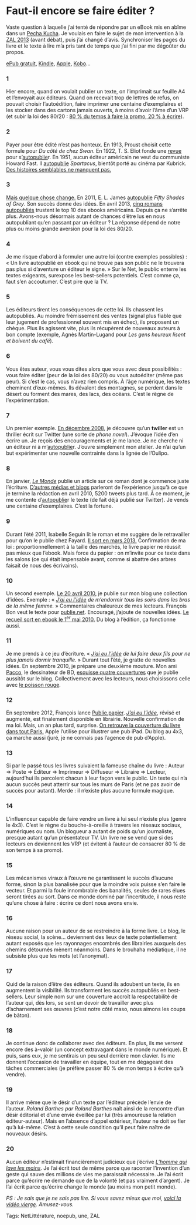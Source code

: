 # Faut-il encore se faire éditer ?

Vaste question à laquelle j’ai tenté de répondre par un eBook mis en abîme dans un [Pecha Kucha](https://www.youtube.com/watch?v=TWGleX32Zn4). Je voulais en faire le sujet de mon intervention à la [ZAL 2013](HTTP://REVUESQUEEZE.COM/ACTUALITES/ZONE-DAUTONOMIE-LITTERAIRE-2013/) (avant débat), puis j’ai changé d’avis. Synchroniser les pages du livre et le texte à lire m’a pris tant de temps que j’ai fini par me dégoûter du propos.

[ePub gratuit](https://app.box.com/s/2f8nbasstayomvl8lzgo), [Kindle](http://www.amazon.fr/dp/B00GSXM966), [Apple](https://itunes.apple.com/fr/book/id761110143), [Kobo](http://store.kobobooks.com/fr-fr/Search?Query=9782919358427)…

### 1

Hier encore, quand on voulait publier un texte, on l’imprimait sur feuille A4 et l’envoyait aux éditeurs. Quand on recevait trop de lettres de refus, on pouvait choisir l’autoédition, faire imprimer une centaine d’exemplaires et les stocker dans des cartons jamais ouverts, à moins d’avoir l’âme d’un VRP (et subir la loi des 80/20 : [80 % du temps à faire la promo, 20 % à écrire](http://lafeuille.blog.lemonde.fr/2012/07/20/les-plateformes-dautopublication-sont-elles-lavenir-de-ledition-electronique/)).

### 2

Payer pour être édité n’est pas honteux. En 1913, Proust choisit cette formule pour *Du côté de chez Swan*. En 1922, T. S. Eliot fonde une [revue](http://en.wikipedia.org/wiki/The_Criterion) pour s’[autopublie](http://en.wikipedia.org/wiki/Fifty_Shades_of_Grey)r. En 1951, aucun éditeur américain ne veut du communiste Howard Fast. Il [autopublie](http://en.wikipedia.org/wiki/Fifty_Shades_of_Grey) *Spartacus*, bientôt porté au cinéma par Kubrick. [Des histoires semblables ne manquent pas.](http://bookmarket.com/selfpublish-f.htm)

### 3

[Mais quelque chose change.](http://en.wikipedia.org/wiki/Self-publishing) En 2011, E. L. James [autopublie](http://en.wikipedia.org/wiki/Fifty_Shades_of_Grey) *Fifty Shades of Grey*. Son succès donne des idées. En avril 2013, [cinq romans autopubliés](http://www.digitalbookworld.com/2013/self-published-titles-dominate-top-of-ebook-best-sellers-list/) trustent le top 10 des ebooks américains. Depuis ça ne s’arrête plus. Avons-nous désormais autant de chances d’être lus en nous autopubliant qu’en passant par un éditeur ? La réponse dépend de notre plus ou moins grande aversion pour la loi des 80/20.

### 4

Je me risque d’abord à formuler une autre loi (contre exemples possibles) : « Un livre autopublié en ebook qui ne trouve pas son public ne le trouvera pas plus si d’aventure un éditeur le signe. » Sur le Net, le public enterre les textes exigeants, surexpose les best-sellers potentiels. C’est comme ça, faut s’en accoutumer. C’est pire que la TV.

### 5

Les éditeurs tirent les conséquences de cette loi. Ils chassent les autopubliés. Au moindre frémissement des ventes (signal plus fiable que leur jugement de professionnel souvent mis en échec), ils proposent un chèque. Plus ils agissent vite, plus ils récupèrent de nouveaux auteurs à bon compte (exemple, Agnès Martin-Lugand pour *Les gens heureux lisent et boivent du café*).

### 6

Vous êtes auteur, vous vous dites alors que vous avec deux possibilités : vous faire éditer (peur de la loi des 80/20) ou vous autoéditer (même pas peur). Si c’est le cas, vous n’avez rien compris. À l’âge numérique, les textes cheminent d’eux-mêmes. Ils dévalent des montagnes, se perdent dans le désert ou forment des mares, des lacs, des océans. C’est le règne de l’expérimentation.

### 7

Un premier exemple. [En décembre 2008](http://www.wired.com/culture/culturereviews/magazine/16-12/st_jw), je découvre qu’un **twiller** est un thriller écrit sur Twitter (une sorte de *phone novel*). J’évoque l’idée d’en écrire un. Je reçois des encouragements et je me lance. Je ne cherche ni un éditeur ni à m’[autopublie](http://en.wikipedia.org/wiki/Fifty_Shades_of_Grey)r. J’ouvre simplement mon atelier. Je n’ai qu’un but expérimenter une nouvelle contrainte dans la lignée de l’Oulipo.

### 8

En janvier, *[Le Monde](http://www.lemonde.fr/technologies/article/2009/01/20/le-sms-cree-un-nouveau-genre-litteraire_1142423_651865.html)* publie un article sur ce roman dont je commence juste l’écriture. [D’autres médias et blogs](/la-quatrieme-theorie/la-quatrieme-theorie-chroniques/) parleront de l’expérience jusqu’à ce que je termine la rédaction en avril 2010, 5200 tweets plus tard. À ce moment, je me contente d’[autopublie](http://en.wikipedia.org/wiki/Fifty_Shades_of_Grey)r le texte (de fait déjà publié sur Twitter). Je vends une centaine d’exemplaires. C’est la fortune.

### 9

Durant l’été 2011, Isabelle Seguin lit le roman et me suggère de le retravailler pour qu’on le publie chez Fayard. [Il sort en mars 2013.](/la-quatrieme-theorie/la-quatrieme-theorie-chroniques/) Confirmation de ma loi : proportionnellement à la taille des marchés, le livre papier ne réussit pas mieux que l’ebook. Mais force du papier : on m’invite pour ce texte dans les salons (ce qui était impensable avant, comme si abattre des arbres faisait de nous des écrivains).

### 10

Un second exemple. [Le 20 avril 2010](/2010/04/20/j%E2%80%99ai-eu-l%E2%80%99idee/), je publie sur mon blog une collection d’idées. Exemple : « *[J’ai eu l’idée](/id/) de m’endormir tous les soirs dans les bras de la même femme.* » Commentaires chaleureux de mes lecteurs. François Bon veut le texte pour [publie.net](http://www.publie.net/). Encouragé, j’ajoute de nouvelles idées. [Le recueil sort en ebook le 1<sup>er</sup> mai 2010.](/2010/05/01/295-idees-payantes/) Du blog à l’édition, ça fonctionne aussi.

### 11

Je me prends à ce jeu d’écriture. « *[J’ai eu l’idée](/id/) de lui faire deux fils pour ne plus jamais dormir tranquille.* » Durant tout l’été, je gratte de nouvelles idées. En septembre 2010, je prépare une deuxième mouture. Mon ami [Pacco](http://pacco.fr/), le dessinateur de BD, [esquisse quatre couvertures](/2010/09/20/choisissez-votre-couverture-preferee/) que je publie aussitôt sur le blog. Collectivement avec les lecteurs, nous choisissons celle avec [le poisson rouge](/2010/09/26/choisissez-une-couverture-ii/).

### 12

En septembre 2012, François lance [Publie.papier](http://www.publiepapier.fr/). *[J’ai eu l’idée](/id/)*, révisé et augmenté, est finalement disponible en librairie. Nouvelle confirmation de ma loi. Mais, un an plus tard, surprise. [On retrouve la couverture du livre dans tout Paris.](http://www.tierslivre.net/spip/spip.php?article3668) Apple l’utilise pour illustrer une pub iPad. Du blog au 4x3, ça marche aussi (juré, je ne connais pas l’agence de pub d’Apple).

### 13

Si par le passé tous les livres suivaient la fameuse chaîne du livre : Auteur =&gt; Poste =&gt; Éditeur =&gt; Imprimeur =&gt; Diffuseur =&gt; Libraire =&gt; Lecteur, aujourd’hui ils percolent chacun à leur façon vers le public. Un texte qui n’a aucun succès peut atterrir sur tous les murs de Paris (et ne pas avoir de succès pour autant). Merde : il n’existe plus aucune formule magique.

### 14

L’influenceur capable de faire vendre un livre à lui seul n’existe plus (genre le 4x3). C’est le règne du bouche-à-oreille à travers les réseaux sociaux, numériques ou nom. Un blogueur a autant de poids qu’un journaliste, presque autant qu’un présentateur TV. Un livre ne se vend que si des lecteurs en deviennent les VRP (et évitent à l’auteur de consacrer 80 % de son temps à sa promo).

### 15

Les mécanismes viraux à l’œuvre ne garantissent le succès d’aucune forme, sinon la plus banalisée pour que la moindre voix puisse s’en faire le vecteur. Et parmi la foule innombrable des banalités, seules de rares élues seront tirées au sort. Dans ce monde dominé par l’incertitude, il nous reste qu’une chose à faire : écrire ce dont nous avons envie.

### 16

Aucune raison pour un auteur de se restreindre à la forme livre. Le blog, le réseau social, la scène… deviennent des lieux de texte potentiellement autant exposés que les rayonnages encombrés des librairies auxquels des chemins détournés mènent néanmoins. Dans le brouhaha médiatique, il ne subsiste plus que les mots (et l’anonymat).

### 17

Quid de la raison d’être des éditeurs. Quand ils adoubent un texte, ils en augmentent la visibilité. Ils transforment les succès autopubliés en best-sellers. Leur simple nom sur une couverture accroît la respectabilité de l’auteur qui, dès lors, se sent un devoir de travailler avec plus d’acharnement ses œuvres (c’est notre côté maso, nous aimons les coups de bâton).

### 18

Je continue donc de collaborer avec des éditeurs. En plus, ils me versent encore des à-valoir (un concept extravagant dans le monde numérique). Et puis, sans eux, je me sentirais un peu seul derrière mon clavier. Ils me donnent l’occasion de travailler en équipe, tout en me dégageant des tâches commerciales (je préfère passer 80 % de mon temps à écrire qu’à vendre).

### 19

Il arrive même que le désir d’un texte par l’éditeur précède l’envie de l’auteur. *Roland Barthes par Roland Barthes* naît ainsi de la rencontre d’un désir éditorial et d’une envie éveillée par lui (très amoureuse la relation éditeur-auteur). Mais en l’absence d’appel extérieur, l’auteur ne doit se fier qu’à lui-même. C’est à cette seule condition qu’il peut faire naître de nouveaux désirs.

### 20

Aucun éditeur n’estimait financièrement judicieux que j’écrive *[L’homme qui lave les mains](/homme-qui-lave-les-mains/)*. Je l’ai écrit tout de même parce que raconter l’invention d’un geste qui sauve des millions de vies me paraissait nécessaire. Je l’ai écrit parce qu’écrire ne demande que de la volonté (et pas vraiment d’argent). Je l’ai écrit parce qu’écrire change le monde (au moins mon petit monde).

*PS : Je sais que je ne sais pas lire. Si vous savez mieux que moi, [voici la vidéo vierge](https://dl.dropboxusercontent.com/u/16630632/pecha_crouzet.mp4). Amusez-vous.*

Tags: NetLittérature, noepub, une, ZAL